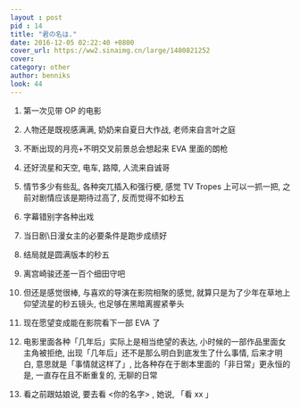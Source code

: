 ```yaml
---
layout : post
pid : 14
title: "君の名は."
date: 2016-12-05 02:22:40 +0800
cover_url: https://ww2.sinaimg.cn/large/1480821252
cover: 
category: other
author: benniks
look: 44
---
```

1. 第一次见带 OP 的电影

2. 人物还是既视感满满, 奶奶来自夏日大作战, 老师来自言叶之庭

3. 不断出现的月亮+不明交叉前景总会想起来 EVA 里面的朗枪

4. 还好流星和天空, 电车, 路障, 人流来自诚哥

5. 情节多少有些乱, 各种突兀插入和强行梗, 感觉 TV Tropes 上可以一抓一把, 之前对剧情应该是期待过高了, 反而觉得不如秒五

6. 字幕错别字各种出戏

7. 当日剧\日漫女主的必要条件是跑步成绩好

8. 结局就是圆满版本的秒五

9. 离宫崎骏还差一百个细田守吧

10. 但还是感觉很棒, 与喜欢的导演在影院相聚的感觉, 就算只是为了少年在草地上仰望流星的秒五镜头, 也足够在黑暗离握紧拳头

11. 现在愿望变成能在影院看下一部 EVA 了

12. 电影里面各种「几年后」实际上是相当绝望的表达, 小时候的一部作品里面女主角被拒绝, 出现「几年后」还不是那么明白到底发生了什么事情, 后来才明白, 意思就是「事情就这样了」, 比各种存在于剧本里面的「非日常」更永恒的是, 一直存在且不断重复的, 无聊的日常 

13. 看之前跟姑娘说, 要去看 <你的名字> , 她说, 「看 xx 」
